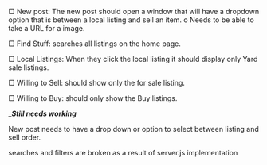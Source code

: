 □	New post: The new post should open a window that will have a dropdown option that is between a local listing and sell an item.
o	Needs to be able to take a URL for a image.

□	Find Stuff: searches all listings on the home page.

□	Local Listings: When they click the local listing it should display only Yard sale listings.

□	Willing to Sell: should show only the for sale listing. 		

□	Willing to Buy: should only show the Buy listings.

______________________Still needs working_____________________

New post needs to have a drop down or option to select between listing and sell order.

searches and filters are broken as a result of server.js implementation

